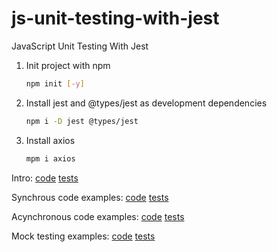 # js-unit-testing-with-jest
JavaScript Unit Testing With Jest

1.  Init project with npm
    ```bash
    npm init [-y]
    ```

2.  Install jest and @types/jest as development dependencies
    ```bash
    npm i -D jest @types/jest
    ```

3.  Install axios
    ```bash
    mpm i axios
    ```

Intro:                      [code](./01_intro/intro.js)     [tests](./01_intro/intro.spec.js)

Synchrous code examples:    [code](./02_sync/sync.js)       [tests](./02_sync/sync.spec.js)

Acynchronous code examples: [code](./03_async/async.js)     [tests](./03_async/async.spec.js)

Mock testing examples:      [code](./04_mock/mock.js)       [tests](./04_mock/mock.spec.js)